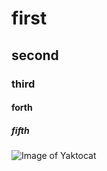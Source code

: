 # first 

## second 

### third 

#### forth 

##### fifth 


![Image of Yaktocat](https://octodex.github.com/images/yaktocat.png)
